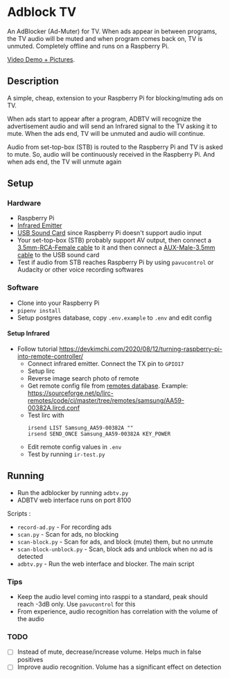 # Adblock TV

An AdBlocker (Ad-Muter) for TV. When ads appear in between programs, the TV audio will be muted and when program comes back on, TV is unmuted. Completely offline and runs on a Raspberry Pi.

[Video Demo + Pictures](https://devfolio.co/submissions/adblock-tv-adbtv).

## Description

A simple, cheap, extension to your Raspberry Pi for blocking/muting ads on TV.

When ads start to appear after a program, ADBTV will recognize the advertisement audio and will send an Infrared signal to the TV asking it to mute. When the ads end, TV will be unmuted and audio will continue.

Audio from set-top-box (STB) is routed to the Raspberry Pi and TV is asked to mute. So, audio will be continuously received in the Raspberry Pi. And when ads end, the TV will unmute again

## Setup

### Hardware

* Raspberry Pi
* [Infrared Emitter](https://robu.in/product/grove-infrared-emitter/)
* [USB Sound Card](https://robu.in/product/usb-to-3-5mm-mic-and-headphone-jack-stereo-headset-audio-adapter-usb-sound-card-7-1-hot/) since Raspberry Pi doesn't support audio input
* Your set-top-box (STB) probably support AV output, then connect a [3.5mm-RCA-Female cable](https://www.amazon.in/Twisted-3-5mm-Female-Audio-Video/dp/B00NSP2E7G) to it and then connect a [AUX-Male-3.5mm cable](https://www.alibaba.com/product-detail/3-5-mm-to-2-RCA_477152309.html) to the USB sound card
* Test if audio from STB reaches Raspberry Pi by using `pavucontrol` or Audacity or other voice recording softwares

### Software

* Clone into your Raspberry Pi
* `pipenv install`
* Setup postgres database, copy `.env.example` to `.env` and edit config

#### Setup Infrared

* Follow tutorial https://devkimchi.com/2020/08/12/turning-raspberry-pi-into-remote-controller/
  * Connect infrared emitter. Connect the TX pin to `GPIO17`
  * Setup lirc
  * Reverse image search photo of remote
  * Get remote config file from [remotes database](http://lirc-remotes.sourceforge.net/remotes-table.html). Example: https://sourceforge.net/p/lirc-remotes/code/ci/master/tree/remotes/samsung/AA59-00382A.lircd.conf
  * Test lirc with
    ```
    irsend LIST Samsung_AA59-00382A ""
    irsend SEND_ONCE Samsung_AA59-00382A KEY_POWER
    ```
  * Edit remote config values in `.env`
  * Test by running `ir-test.py`

## Running

* Run the adblocker by running `adbtv.py`
* ADBTV web interface runs on port 8100

Scripts :

* `record-ad.py` - For recording ads
* `scan.py` - Scan for ads, no blocking
* `scan-block.py` - Scan for ads, and block (mute) them, but no unmute
* `scan-block-unblock.py` - Scan, block ads and unblock when no ad is detected
* `adbtv.py` - Run the web interface and blocker. The main script

### Tips

* Keep the audio level coming into rasppi to a standard, peak should reach -3dB only. Use `pavucontrol` for this
* From experience, audio recognition has correlation with the volume of the audio

### TODO

* [ ] Instead of mute, decrease/increase volume. Helps much in false positives
* [ ] Improve audio recognition. Volume has a significant effect on detection
